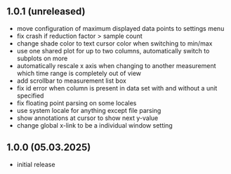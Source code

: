 ## 1.0.1 (unreleased)
* move configuration of maximum displayed data points to settings menu
* fix crash if reduction factor > sample count
* change shade color to text cursor color when switching to min/max
* use one shared plot for up to two columns, automatically switch to subplots on more
* automatically rescale x axis when changing to another measurement which time range is completely out of view
* add scrollbar to measurement list box
* fix id error when column is present in data set with and without a unit specified
* fix floating point parsing on some locales
* use system locale for anything except file parsing
* show annotations at cursor to show next y-value
* change global x-link to be a individual window setting

## 1.0.0 (05.03.2025)
* initial release